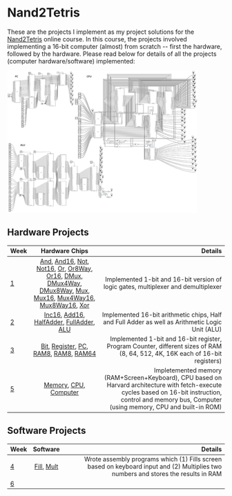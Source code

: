 # Nand2Tetris

These are the projects I implement as my project solutions for the [Nand2Tetris](https://www.nand2tetris.org/) online course. In this course, the projects involved implementing a 16-bit computer (almost) from scratch -- first the hardware, followed by the hardware. Please read below for details of all the projects (computer hardware/software) implemented:

<img src="cover.jpg" height="330" width="440"/>

## Hardware Projects

| Week | Hardware Chips | Details |
| :---         |     :---:      |          ---: |
| [1](projects/01/)   | [And](projects/01/And.hdl), [And16](projects/01/And16.hdl), [Not](projects/01/Not.hdl), [Not16](projects/01/Not16.hdl), [Or](projects/01/Or.hdl), [Or8Way](projects/01/Or8Way.hdl), [Or16](projects/01/Or16.hdl), [DMux](projects/01/DMux.hdl), [DMux4Way](projects/01/DMux4Way.hdl), [DMux8Way](projects/01/DMux8Way.hdl), [Mux](projects/01/Mux.hdl), [Mux16](projects/01/Mux16.hdl), [Mux4Way16](projects/01/Mux4Way16.hdl), [Mux8Way16](projects/01/Mux8Way16.hdl), [Xor](projects/01/Xor.hdl)    | Implemented 1-bit and 16-bit version of logic gates, multiplexer and demultiplexer    |
| [2](projects/02/)   | [Inc16](projects/02/Inc16.hdl), [Add16](projects/02/Add16.hdl), [HalfAdder](projects/02/HalfAdder.hdl), [FullAdder](projects/02/FullAdder.hdl), [ALU](projects/02/ALU.hdl)     | Implemented 16-bit arithmetic chips, Half and Full Adder as well as Arithmetic Logic Unit (ALU) |
| [3](projects/03/)   | [Bit](projects/03/a/Bit.hdl), [Register](projects/03/a/Register.hdl), [PC](projects/03/a/PC.hdl), [RAM8](projects/03/a/RAM8.hdl), [RAM8](projects/03/a/RAM8.hdl), [RAM64](projects/03/a/RAM64.hdl)   | Implemented 1-bit and 16-bit register, Program Counter, different sizes of RAM (8, 64, 512, 4K, 16K each of 16-bit registers)    |
| [5](projects/03/)   | [Memory](projects/05/Memory.hdl), [CPU](projects/05/CPU.hdl), [Computer](projects/05/Computer.hdl)| Impletemented memory (RAM+Screen+Keyboard), CPU based on Harvard architecture with fetch-execute cycles based on 16-bit instruction, control and memory bus, Computer (using memory, CPU and built-in ROM)    |

## Software Projects

| Week | Software | Details |
| :---         |     :---:      |          ---: |
| [4](projects/04/)   | [Fill](projects/04/fill/Fill.asm), [Mult](projects/04/mult/mult.asm)     | Wrote assembly programs which (1) Fills screen based on keyboard input and (2) Multiplies two numbers and stores the results in RAM    |
| [6](projects/06/)   |      |  |

